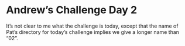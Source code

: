 # Andrew’s Challenge Day 2 #

It’s not clear to me what the challenge is today, except that the name of Pat’s directory for today’s challenge implies we give a longer name than “02”.